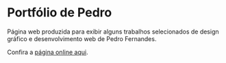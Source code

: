 # Portfólio de Pedro

Página web produzida para exibir alguns trabalhos selecionados de design gráfico e desenvolvimento web de Pedro Fernandes.

Confira a [página online aqui](https://pedrofrn.github.io/portfolioPedro/).
